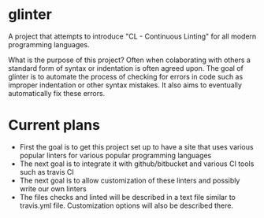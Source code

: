 # glinter
A project that attempts to introduce "CL - Continuous Linting" for all modern programming languages.

What is the purpose of this project? Often when colaborating with others a standard form of syntax or indentation is often agreed upon.
The goal of glinter is to automate the process of checking for errors in code such as improper indentation or other syntax mistakes. It
also aims to eventually automatically fix these errors.

# Current plans

* First the goal is to get this project set up to have a site that uses various popular linters for various popular programming languages
* The next goal is to integrate it with github/bitbucket and various CI tools such as travis CI
* The next goal is to allow customization of these linters and possibly write our own linters 
* The files checks and linted will be described in a text file similar to travis.yml file. Customization options will also be described there.
